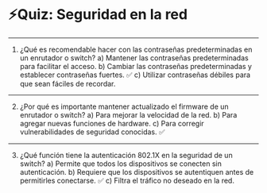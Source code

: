 # ⚡️Quiz: Seguridad en la red

---

1. ¿Qué es recomendable hacer con las contraseñas predeterminadas en un enrutador o switch?
a) Mantener las contraseñas predeterminadas para facilitar el acceso.
b) Cambiar las contraseñas predeterminadas y establecer contraseñas fuertes. ✅
c) Utilizar contraseñas débiles para que sean fáciles de recordar.

---

2. ¿Por qué es importante mantener actualizado el firmware de un enrutador o switch?
a) Para mejorar la velocidad de la red.
b) Para agregar nuevas funciones de hardware.
c) Para corregir vulnerabilidades de seguridad conocidas. ✅
    
---
    
3. ¿Qué función tiene la autenticación 802.1X en la seguridad de un switch?
a) Permite que todos los dispositivos se conecten sin autenticación.
b) Requiere que los dispositivos se autentiquen antes de permitirles conectarse. ✅
c) Filtra el tráfico no deseado en la red.